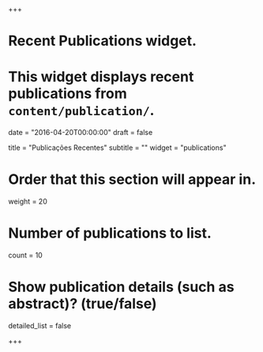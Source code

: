 +++
# Recent Publications widget.
# This widget displays recent publications from `content/publication/`.

date = "2016-04-20T00:00:00"
draft = false

title = "Publicações Recentes"
subtitle = ""
widget = "publications"

# Order that this section will appear in.
weight = 20

# Number of publications to list.
count = 10

# Show publication details (such as abstract)? (true/false)
detailed_list = false

+++

